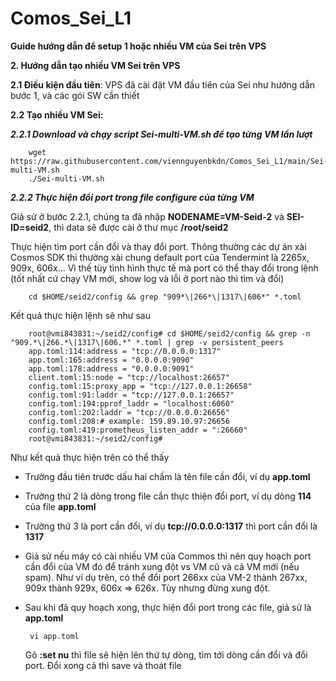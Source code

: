 # Comos_Sei_L1
**Guide hướng dẫn để setup 1 hoặc nhiều VM của Sei trên VPS**

**2. Hướng dẫn tạo nhiều VM Sei trên VPS**

**2.1 Điều kiện đầu tiên**: VPS đã cài đặt VM đầu tiên của Sei như hướng dẫn bước 1, và các gói SW cần thiết

**2.2 Tạo nhiều VM Sei:** 

**_2.2.1 Download và chạy script Sei-multi-VM.sh để tạo từng VM lần lượt_**

        wget https://raw.githubusercontent.com/viennguyenbkdn/Comos_Sei_L1/main/Sei-multi-VM.sh
        ./Sei-multi-VM.sh

**_2.2.2 Thực hiện đổi port trong file configure của từng VM_**

Giả sử ở bước 2.2.1, chúng ta đã nhập **NODENAME=VM-Seid-2** và **SEI-ID=seid2**, thì data sẽ được cài ở thư mục **/root/seid2**

Thực hiện tìm port cần đổi và thay đổi port. Thông thường các dự án xài Cosmos SDK thì thường xài chung default port của Tendermint là 2265x, 909x, 606x...
Vì thế tùy tình hình thực tế mà port có thể thay đổi trong lệnh (tốt nhất cứ chạy VM mới, show log và lỗi ở port nào thì tìm và đổi)

        cd $HOME/seid2/config && grep "909*\|266*\|1317\|606*" *.toml
 
 Kết quả thực hiện lệnh sẽ như sau
 
        root@vmi843831:~/seid2/config# cd $HOME/seid2/config && grep -n "909.*\|266.*\|1317\|606.*" *.toml | grep -v persistent_peers
        app.toml:114:address = "tcp://0.0.0.0:1317"
        app.toml:165:address = "0.0.0.0:9090"
        app.toml:178:address = "0.0.0.0:9091"
        client.toml:15:node = "tcp://localhost:26657"
        config.toml:15:proxy_app = "tcp://127.0.0.1:26658"
        config.toml:91:laddr = "tcp://127.0.0.1:26657"
        config.toml:194:pprof_laddr = "localhost:6060"
        config.toml:202:laddr = "tcp://0.0.0.0:26656"
        config.toml:208:# example: 159.89.10.97:26656
        config.toml:419:prometheus_listen_addr = ":26660"
        root@vmi843831:~/seid2/config#
  
  Như kết quả thực hiện trên có thể thấy
   - Trường đầu tiên trước dấu hai chấm là tên file cần đổi, ví dụ **app.toml**
   - Trường thứ 2 là dòng trong file cần thực thiện đổi port, ví dụ dòng **114** của file **app.toml**
   - Trường thứ 3 là port cần đổi, ví dụ **tcp://0.0.0.0:1317** thì port cần đổi là **1317**
   - Giả sử nếu máy có cài nhiều VM của Commos thì nên quy hoạch port cần đổi của VM đó để tránh xung đột vs VM cũ và cả VM mới (nếu spam). Như ví dụ trên, có thể đổi port 266xx của VM-2 thành 267xx, 909x thành 929x, 606x => 626x. Tùy nhưng đừng xung đột.
   - Sau khi đã quy hoạch xong, thực hiện đổi port trong các file, giả sử là **app.toml**
          
          vi app.toml      
      Gõ **:set nu** thì file sẽ hiện lên thứ tự dòng, tìm tới dòng cần đổi và đổi port. Đổi xong cả thì save và thoát file
      
  
